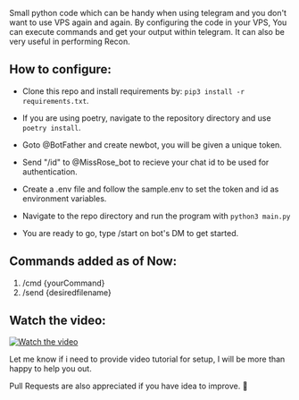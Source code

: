 Small python code which can be handy when using telegram and you don't want to use VPS again and again.
By configuring the code in your VPS,
You can execute commands and get your output within telegram.
It can also be very useful in performing Recon.

## How to configure:

- Clone this repo and install requirements by: `pip3 install -r requirements.txt`.

- If you are using poetry, navigate to the repository directory and use `poetry install`.

- Goto @BotFather and create newbot, you will be given a unique token.

- Send "/id" to @MissRose_bot to recieve your chat id to be used for authentication.

- Create a .env file and follow the sample.env to set the token and id as environment variables.

- Navigate to the repo directory and run the program with `python3 main.py`

- You are ready to go, type /start on bot's DM to get started.

## Commands added as of Now:

1. /cmd {yourCommand}
2. /send {desiredfilename}

## Watch the video:

[![Watch the video](https://i.imgur.com/yotnyJZ.jpeg)](https://youtu.be/cpdY3bkFBuY)

Let me know if i need to provide video tutorial for setup, I will be more than happy to help you out.

Pull Requests are also appreciated if you have idea to improve. 🙂
